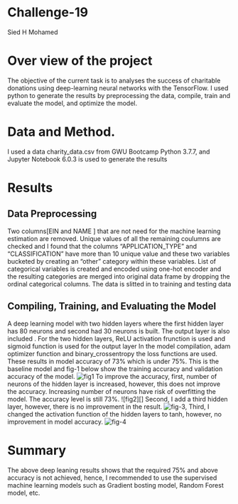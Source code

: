 # Challenge-19
Sied H Mohamed
# Over view of the project
The objective of the current task is to analyses the success of charitable donations using deep-learning neural networks with the TensorFlow. I used python to generate the results by preprocessing the data, compile, train and evaluate the model, and optimize the model. 

# Data and Method.
I used a data charity_data.csv from GWU Bootcamp
Python 3.7.7, and Jupyter Notebook 6.0.3 is used to generate the results

# Results
## Data Preprocessing
Two columns[EIN and NAME ] that are not need for the machine learning estimation are removed. Unique values of all the remaining coulumns are checked and I found that the columns “APPLICATION_TYPE” and “CLASSIFICATION”    have more than 10 unique value and these two variables bucketed by creating an “other” category within these variables. 
List of categorical variables is created and encoded using one-hot encoder and the resulting categories are merged into original data frame by dropping the ordinal categorical columns. 
The data is slitted in to training and testing data
## Compiling, Training, and Evaluating the Model
A deep learning model with two hidden layers where the first hidden layer has 80 neurons and second had 30 neurons is built. The output layer is also included . For the two hidden layers, ReLU  activation frunction is used and sigmoid function is used for the output layer
In the model compilation, adam optimizer function and  binary_crossentropy the loss functions are used. 
These results in model accuracy of 73% which is under 75%. This is the baseline model and fig-1 below show the training accuracy and validation accuracy of the model.
![fig1]()
To improve the accuracy, first, number of neurons of the hidden layer is increased, however, this does not improve the accuracy. Increasing number of neurons have risk of overfitting the model.  The accuracy level is still 73%.
![fig2][]
Second, I add a third hidden layer, however, there is no improvement in the result.
![fig-3](),
Third, I changed the activation function of the hidden layers to tanh, however, no improvement in model accuracy.
![fig-4]()
# Summary
The above deep leaning results shows that the required 75% and above accuracy is not achieved, hence, I recommended to use the supervised machine learning models such as Gradient bosting model, Random Forest model, etc.





